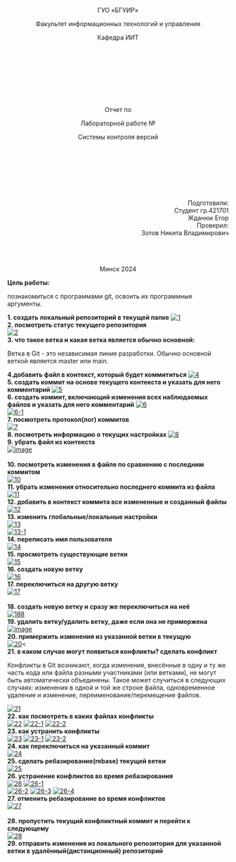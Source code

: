 <p align="center">
ГУО «БГУИР»
</p>
<p align="center">
Факультет информационных технологий и управления
</p>
<p align="center">
Кафедра ИИТ
</p>
<br><br><br><br><br><br><br>
<p align="center">Отчет по</p>
<p align="center">Лабораторной работе №</p>
<p align="center">Системы контроля версий</p>
<br><br><br><br><br><br><br>
<div align="right">Подготовили:</div>
                                                                                                    <div align="right">Студент гр.421701</div>
<div align="right">Жданюк Егор</div>
<div align="right">Проверил:</div>
<div align="right">Зотов Никита Владимирович</div>
<br><br><br>
<p align="center">Минск 2024</p>
<b>Цель работы:</b><p> познакомиться с программами git, освоить их программные аргументы.</p>
<b>1.	создать локальный репозиторий в текущей папке</b>
<a href="https://ibb.co/zfx3nLH"><img src="https://i.ibb.co/ry0B7Lf/1.png" alt="1" border="0"></a><br>
<b>2.	посмотреть статус текущего репозитория</b><br>
<a href="https://ibb.co/JcWzY9y"><img src="https://i.ibb.co/0npf0xF/2.png" alt="2" border="0"></a><br>
<b>3. что такое ветка и какая ветка является обычно основной:</b>
<p>Ветка в Git - это независимая линия разработки. Обычно основной веткой является master или main.</p>
<b>4.добавить файл в контекст, который будет коммититься </b>
<a href="https://ibb.co/mcSfdP4"><img src="https://i.ibb.co/LZvVBs1/4.png" alt="4" border="0"></a><br>
<b>5. создать коммит на основе текущего контекста и указать для него комментарий </b>
<a href="https://ibb.co/xYJ17cf"><img src="https://i.ibb.co/LrnxZqJ/5.png" alt="5" border="0"></a><br>
<b>6. создать коммит, включающий изменения всех наблюдаемых файлов и указать для него комментарий</b>
<a href="https://ibb.co/cybLSY4"><img src="https://i.ibb.co/CwJ23PR/6.png" alt="6" border="0"></a><br /><a target='_blank' href='https://ru.imgbb.com/'></a>
<a href="https://ibb.co/Vp4nkJC"><img src="https://i.ibb.co/rfr8XFp/6-1.png" alt="6-1" border="0"></a><br>
<b>7. посмотреть протокол(лог) коммитов </b><br>
<a href="https://ibb.co/YyG9hSj"><img src="https://i.ibb.co/3MHXcbh/7.png" alt="7" border="0"></a><br>
<b>8. посмотреть информацию о текущих настройках </b>
<a href="https://ibb.co/82pWJQB"><img src="https://i.ibb.co/bLZSxG3/8.png" alt="8" border="0"></a><br>
<b>9. убрать файл из контекста</b><br>
<a href="https://ibb.co/YhhMvhc"><img src="https://i.ibb.co/bXXZpXs/image.png" alt="image" border="0"></a><br /><a target='_blank' href='https://ru.imgbb.com/'></a><br />
<b>10. посмотреть изменения в файле по сравнению с последним коммитом</b><br>
<a href="https://ibb.co/7ypwfXm"><img src="https://i.ibb.co/yskw9Xj/10.png" alt="10" border="0"></a><br>
<b>11. убрать изменения относительно последнего коммита из файла</b><br>
<a href="https://ibb.co/CMH1yr6"><img src="https://i.ibb.co/VQqjGKx/11.png" alt="11" border="0"></a><br>
<b>12. добавить в контекст коммита все измененные и созданный файлы</b><br>
<a href="https://ibb.co/3N5JmKG"><img src="https://i.ibb.co/BZH12kd/12.png" alt="12" border="0"></a><br>
<b>13. изменить глобальные/локальные настройки</b><br>
<a href="https://ibb.co/XFYGG5N"><img src="https://i.ibb.co/GCHrrMB/13.png" alt="13" border="0"></a><br>
<a href="https://ibb.co/Rc0fV45"><img src="https://i.ibb.co/Hqz6kpJ/13-1.png" alt="13-1" border="0"></a><br>
<b>14. переписать имя пользователя</b><br>
<a href="https://ibb.co/379bVyn"><img src="https://i.ibb.co/6m7SGRk/14.png" alt="14" border="0"></a><br>
<b>15. просмотреть существующие ветки</b><br>
<a href="https://ibb.co/G2HJvyW"><img src="https://i.ibb.co/ncP0s97/15.png" alt="15" border="0"></a><br>
<b>16. создать новую ветку</b><br>
<a href="https://ibb.co/r7MNDSS"><img src="https://i.ibb.co/WxFjmww/16.png" alt="16" border="0"></a><br>
<b>17. переключиться на другую ветку</b><br>
<a href="https://ibb.co/NC92kM8"><img src="https://i.ibb.co/r0x2LVC/17.png" alt="17" border="0"></a><br /><a target='_blank' href='https://ru.imgbb.com/'></a><br />
<b>18. создать новую ветку и сразу же переключиться на неё</b><br>
<a href="https://ibb.co/QHNdFV4"><img src="https://i.ibb.co/2MtN7rT/188.png" alt="188" border="0"></a><br>
<b>19. удалить ветку/удалить ветку, даже если она не примержена</b><br>
<a href="https://ibb.co/Sf8GRtk"><img src="https://i.ibb.co/QDRtrPW/image.png" alt="image" border="0"></a><br>
<b>20. примержить изменения из указанной ветки в текущую</b><br>
<a href="https://ibb.co/t8JLHWx"><img src="https://i.ibb.co/Wg2VHYP/20.png" alt="20" border="0"></a><<br>
<b>21. в каком случае могут появиться конфликты? сделать конфликт</b><br>
<p>Конфликты в Git возникают, когда изменения, внесённые в одну и ту же часть кода или файла разными участниками (или ветками), не могут быть автоматически объединены. Такое может случиться в следующих случаях: изменения в одной и той же строке файла, одновременное удаление и изменение, переименование/перемещение файлов.</p>
<a href="https://ibb.co/rMRKtRB"><img src="https://i.ibb.co/q93Ln3H/21.png" alt="21" border="0"></a><br>
<b>22. как посмотреть в каких файлах конфликты</b><br>
<a href="https://ibb.co/QCyYkMx"><img src="https://i.ibb.co/MGFPf7J/22.png" alt="22" border="0"></a>
<a href="https://ibb.co/qJxMfJm"><img src="https://i.ibb.co/0sQjSsY/22-1.png" alt="22-1" border="0"></a>
<a href="https://ibb.co/ZYbYbKf"><img src="https://i.ibb.co/dLHLH6f/22-2.png" alt="22-2" border="0"></a><br>
<b>23. как устранить конфликты</b><br>
<a href="https://ibb.co/Ch0hyST"><img src="https://i.ibb.co/6gsgSqf/23.png" alt="23" border="0"></a><a target='_blank' href='https://ru.imgbb.com/'></a>
<a href="https://ibb.co/FVdCStP"><img src="https://i.ibb.co/xHrdpQ4/23-1.png" alt="23-1" border="0"></a>
<a href="https://ibb.co/5cHGxnN"><img src="https://i.ibb.co/2K4WYsD/23-2.png" alt="23-2" border="0"></a><br>
<b>24. как переключиться на указанный коммит</b><br>
<a href="https://ibb.co/YPcLmTh"><img src="https://i.ibb.co/17rm1JT/24.png" alt="24" border="0"></a><br>
<b>25. сделать ребазирование(rebase) текущей ветки</b><br>
<a href="https://ibb.co/KDJwZg7"><img src="https://i.ibb.co/pQSyDTZ/25.png" alt="25" border="0"></a><br>
<b>26. устранение конфликтов во время ребазирования</b><br>
<a href="https://ibb.co/5nD0cNL"><img src="https://i.ibb.co/vQ5Fz7k/26.png" alt="26" border="0"></a>
<a href="https://ibb.co/KybygV2"><img src="https://i.ibb.co/LpYpy9x/26-1.png" alt="26-1" border="0"></a><br /><a target='_blank' href='https://ru.imgbb.com/'></a>
<a href="https://ibb.co/f4FPH25"><img src="https://i.ibb.co/jgf1DT2/26-2.png" alt="26-2" border="0"></a>
<a href="https://ibb.co/DtXRjHt"><img src="https://i.ibb.co/wRHz2FR/26-3.png" alt="26-3" border="0"></a>
<a href="https://ibb.co/TBJwqpK"><img src="https://i.ibb.co/0j1nV8B/26-4.png" alt="26-4" border="0"></a><br>
<b>27. отменить ребазирование во время конфликтов</b><br>
<a href="https://ibb.co/ggvgWLJ"><img src="https://i.ibb.co/mzvzyV4/27.png" alt="27" border="0"></a><br /><a target='_blank' href='https://ru.imgbb.com/'></a><br />
<b>28. пропустить текущий конфликтный коммит и перейти к следующему</b><br>
<a href="https://ibb.co/Rczp47h"><img src="https://i.ibb.co/bXzgR7H/28.png" alt="28" border="0"></a><br>
<b>29. отправить изменения из локального репозитория для указанной ветки в удалённый(дистанционный) репозиторий</b><br>
